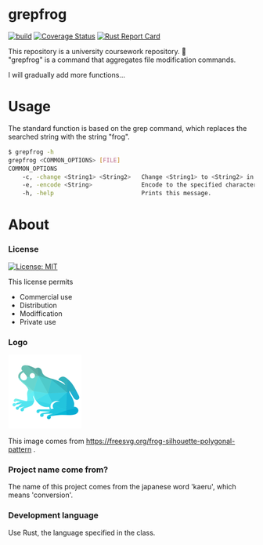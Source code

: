 # grepfrog 


[![build](https://github.com/kyoji63/grepfrog/actions/workflows/build.yaml/badge.svg)](https://github.com/kyoji63/grepfrog/actions/workflows/build.yaml)
[![Coverage Status](https://coveralls.io/repos/github/kyoji63/grepfrog/badge.svg?branch=main)](https://coveralls.io/github/kyoji63/grepfrog?branch=main) [![Rust Report Card](https://rust-reportcard.xuri.me/badge/github.com/kyoji63/grepfrog)](https://rust-reportcard.xuri.me/report/github.com/kyoji63/grepfrog)<br>

This repository is a university coursework repository. 🏫<br>
"grepfrog" is a command that aggregates file modification commands.<br>



I will gradually add more functions...

# Usage

The standard function is based on the grep command, which replaces the searched string with the string "frog".<br>

```sh
$ grepfrog -h
grepfrog <COMMON_OPTIONS> [FILE]
COMMON_OPTIONS
    -c, -change <String1> <String2>   Change <String1> to <String2> in the file.
    -e, -encode <String>              Encode to the specified character set.
    -h, -help                         Prints this message.

```


# About
### License

[![License: MIT](https://img.shields.io/badge/License-MIT-yellow.svg)](https://opensource.org/licenses/MIT)

This license permits
- Commercial use
- Distribution
- Modiffication
- Private use

### Logo

<img src = "https://github.com/kyoji63/grepfrog/blob/main/site/static/images/grepfrog.png" width = "150">

This image comes from https://freesvg.org/frog-silhouette-polygonal-pattern .

### Project name come from?
The name of this project comes from the japanese word 'kaeru', which means 'conversion'.


### Development language
Use Rust, the language specified in the class.


